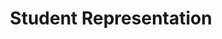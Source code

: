 ---
type: gallery-details
active: true

# Display name
title: Student Representation

url: static/img/representation.jpeg
brief: Engaging in University politics and student representation.

keywords:
    - Teaching

preview-image: static/img/representation.jpeg

# Image slideshow
images:
    - url: /static/img/representation.jpeg
      caption: |
        Image Credit: Mitch Blunt/Getty

information: |
    ### Student Representation

    * Making the voices of my fellow students heard is very important to me, and I have been involved in student representation for a number of years. While at the University of Edinburgh, I was the Astrophsics Degree Year Representative from 2019-2021, and chaired the Staff Student Liaison Committee for the School of Physics and Astronomy 2020-2021. In 2020-2021, I was also the School Convener for the School of Physics and Astronomy at Edinburgh. In 2021, I was elected IMPRS Representative for my cohort of Astronomy PhD students at the University of Heidelberg.


---